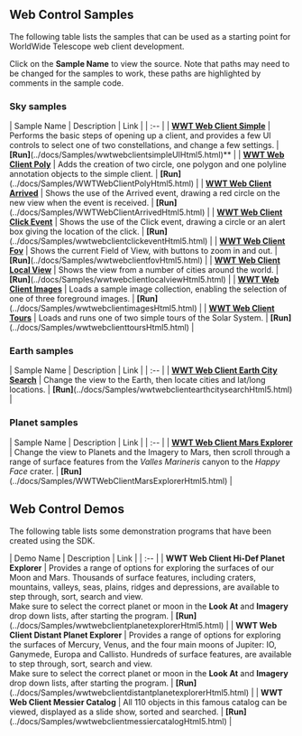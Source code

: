## Web Control Samples

The following table lists the samples that can be used as a starting point for WorldWide Telescope web client development.

Click on the **Sample Name** to view the source. Note that paths may need to be changed for the samples to work, these paths are highlighted by comments in the sample code.

### Sky samples
| Sample Name | Description |  Link |
| :-- |
| [**WWT Web Client Simple**](../docs/Samples/displaycode.htm?codeExample=wwtwebclientsimpleUIHtml5.html) | Performs the basic steps of opening up a client, and provides a few UI controls to select one of two constellations, and change a few settings. | **[Run]**(../docs/Samples/wwtwebclientsimpleUIHtml5.html)** |
| [**WWT Web Client Poly**](../docs/Samples/displaycode.htm?codeExample=WWTWebClientPolyHtml5.html) | Adds the creation of two circle, one polygon and one polyline annotation objects to the simple client. | **[Run]**(../docs/Samples/WWTWebClientPolyHtml5.html) |
| [**WWT Web Client Arrived**](../docs/Samples/displaycode.htm?codeExample=WWTWebClientArrivedHtml5.html) | Shows the use of the Arrived event, drawing a red circle on the new view when the event is received. | **[Run]**(../docs/Samples/WWTWebClientArrivedHtml5.html) |
| [**WWT Web Client Click Event**](../docs/Samples/displaycode.htm?codeExample=WWTWebClientClickEventHtml5.html) | Shows the use of the Click event, drawing a circle or an alert box giving the location of the click. | **[Run]**(../docs/Samples/wwtwebclientclickeventHtml5.html) |
| [**WWT Web Client Fov**](../docs/Samples/displaycode.htm?codeExample=WWTWebClientFovHtml5.html) | Shows the current Field of View, with buttons to zoom in and out. | **[Run]**(../docs/Samples/wwtwebclientfovHtml5.html) |
| [**WWT Web Client Local View**](../docs/Samples/displaycode.htm?codeExample=WWTWebClientLocalViewHtml5.html) | Shows the view from a number of cities around the world. | **[Run]**(../docs/Samples/wwtwebclientlocalviewHtml5.html) |
| [**WWT Web Client Images**](../docs/Samples/displaycode.htm?codeExample=WWTWebClientImagesHtml5.html) | Loads a sample image collection, enabling the selection of one of three foreground images. | **[Run]**(../docs/Samples/wwtwebclientimagesHtml5.html) |
| [**WWT Web Client Tours**](../docs/Samples/displaycode.htm?codeExample=WWTWebClientToursHtml5.html) | Loads and runs one of two simple tours of the Solar System. | **[Run]**(../docs/Samples/wwtwebclienttoursHtml5.html) |

### Earth samples

| Sample Name | Description |  Link |
| :-- |
| [**WWT Web Client Earth City Search**](../docs/Samples/displaycode.htm?codeExample=WWTWebClientEarthCitySearchHtml5.html) | Change the view to the Earth, then locate cities and lat/long locations. | **[Run]**(../docs/Samples/wwtwebclientearthcitysearchHtml5.html) |

### Planet samples
| Sample Name | Description |  Link |
| :-- |
| [**WWT Web Client Mars Explorer**](../docs/Samples/displaycode.htm?codeExample=WWTWebClientMarsExplorerHtml5.html) | Change the view to Planets and the Imagery to Mars, then scroll through a range of surface features from the _Valles Marineris_ canyon to the _Happy Face_ crater. | **[Run]**(../docs/Samples/WWTWebClientMarsExplorerHtml5.html) |

## Web Control Demos

The following table lists some demonstration programs that have been created using the SDK.

| Demo Name | Description | Link |
| :-- |
| **WWT Web Client Hi-Def Planet Explorer** | Provides a range of options for exploring the surfaces of our Moon and Mars. Thousands of surface features, including craters, mountains, valleys, seas, plains, ridges and depressions, are available to step through, sort, search and view. <br> Make sure to select the correct planet or moon in the **Look At** and **Imagery** drop down lists, after starting the program. | **[Run]**(../docs/Samples/wwtwebclientplanetexplorerHtml5.html) |
| **WWT Web Client Distant Planet Explorer** | Provides a range of options for exploring the surfaces of Mercury, Venus, and the four main moons of Jupiter: IO, Ganymede, Europa and Callisto. Hundreds of surface features, are available to step through, sort, search and view. <br> Make sure to select the correct planet or moon in the **Look At** and **Imagery** drop down lists, after starting the program. | **[Run]**(../docs/Samples/wwtwebclientdistantplanetexplorerHtml5.html) |
| **WWT Web Client Messier Catalog** | All 110 objects in this famous catalog can be viewed, displayed as a slide show, sorted and searched. | **[Run]**(../docs/Samples/wwtwebclientmessiercatalogHtml5.html) |
